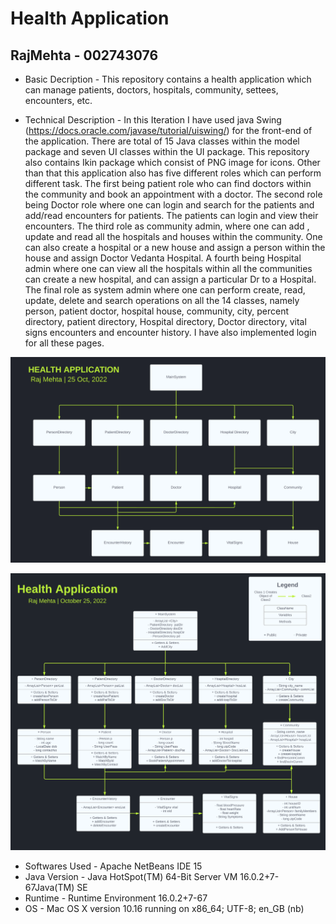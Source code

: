 # Health Application
## RajMehta - 002743076

* Basic Decription - This repository contains a health application which can manage patients, doctors, hospitals, community, settees, encounters, etc. 

* Technical Description - In this Iteration I have used java Swing (https://docs.oracle.com/javase/tutorial/uiswing/) for the front-end of the application. There are total of 15 Java classes within the model package and seven UI classes within the UI package. This repository also contains Ikin package which consist of PNG image for icons. Other than that this application also has five different roles which can perform different task. The first being patient role who can find doctors within the community and book an appointment with a doctor. The second role being Doctor role where one can login and search for the patients and add/read encounters for patients. The patients can login and view their encounters. The third role as community admin, where one can add , update and read all the hospitals and houses within the community. One can also create a hospital or a new house and assign a person within the house and assign Doctor Vedanta Hospital. A fourth being Hospital admin where one can view all the hospitals within all the communities can create a new hospital, and can assign a particular Dr to a Hospital. The final role as system admin where one can perform create, read, update, delete and search operations on all the 14 classes, namely person, patient doctor, hospital house, community, city, percent directory, patient directory, Hospital directory, Doctor directory, vital signs encounters and encounter history. I have also implemented login for all these pages.
    
![Flow Chart](classdiagram/HealthApplication_FlowChart.png)

![Class Diagram](classdiagram/HealthApplication_ClassDiagram.png)

* Softwares Used -  Apache NetBeans IDE 15
* Java Version - Java HotSpot(TM) 64-Bit Server VM 16.0.2+7-67Java(TM) SE 
* Runtime - Runtime Environment 16.0.2+7-67
* OS - Mac OS X version 10.16 running on x86_64; UTF-8; en_GB (nb)
